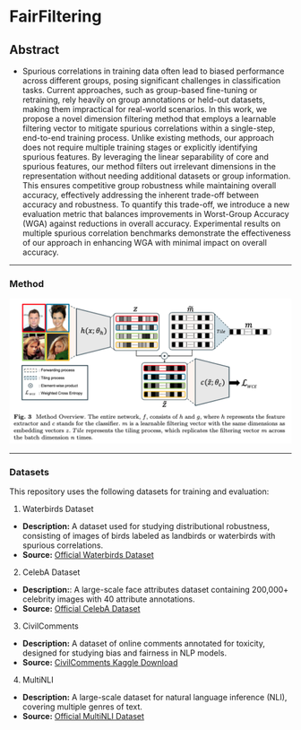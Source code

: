 # FairFiltering

## Abstract
- Spurious correlations in training data often lead to biased performance across different groups, posing significant challenges in classification tasks. Current approaches, such as group-based fine-tuning or retraining, rely heavily on group annotations or held-out datasets, making them impractical for real-world scenarios. In this work, we propose a novel dimension filtering method that employs a learnable filtering vector to mitigate spurious correlations within a single-step, end-to-end training process. Unlike existing methods, our approach does not require multiple training stages or explicitly identifying spurious features. By leveraging the linear separability of core and spurious features, our method filters out irrelevant dimensions in the representation without needing additional datasets or group information. This ensures competitive group robustness while maintaining overall accuracy, effectively addressing the inherent trade-off between accuracy and robustness. To quantify this trade-off, we introduce a new evaluation metric that balances improvements in Worst-Group Accuracy (WGA) against reductions in overall accuracy. Experimental results on multiple spurious correlation benchmarks demonstrate the effectiveness of our approach in enhancing WGA with minimal impact on overall accuracy.

---

### Method
![Method](figures/Method2.png) 

---

### Datasets
This repository uses the following datasets for training and evaluation:

1. Waterbirds Dataset
- **Description:** A dataset used for studying distributional robustness, consisting of images of birds labeled as landbirds or waterbirds with spurious correlations.
- **Source:** [Official Waterbirds Dataset](https://github.com/kohpangwei/group_DRO)

2. CelebA Dataset
- **Description:**: A large-scale face attributes dataset containing 200,000+ celebrity images with 40 attribute annotations.
- **Source:** [Official CelebA Dataset](https://mmlab.ie.cuhk.edu.hk/projects/CelebA.html)

3. CivilComments
- **Description:** A dataset of online comments annotated for toxicity, designed for studying bias and fairness in NLP models.
- **Source:** [CivilComments Kaggle Download](https://www.kaggle.com/c/jigsaw-unintended-bias-in-toxicity-classification)
  
4. MultiNLI
- **Description:** A large-scale dataset for natural language inference (NLI), covering multiple genres of text.
- **Source:** [Official MultiNLI Dataset](https://cims.nyu.edu/~sbowman/multinli/)
